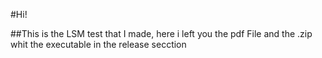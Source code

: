 #Hi!

##This is the LSM test that I made, here i left you the pdf File and the .zip whit the executable in the release secction

